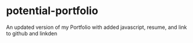 # potential-portfolio
An updated version of my Portfolio with added javascript, resume, and link to github and linkden
